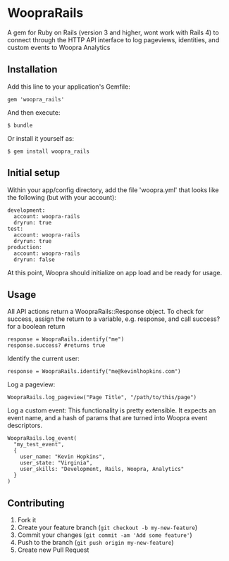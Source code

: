 # WoopraRails

A gem for Ruby on Rails (version 3 and higher, wont work with Rails 4) to connect through the HTTP API interface to log pageviews, identities, and custom events to Woopra Analytics

## Installation

Add this line to your application's Gemfile:

    gem 'woopra_rails'

And then execute:

    $ bundle

Or install it yourself as:

    $ gem install woopra_rails

## Initial setup
  Within your app/config directory, add the file 'woopra.yml' that looks like the following (but with your account):

    development:
      account: woopra-rails
      dryrun: true
    test:
      account: woopra-rails
      dryrun: true
    production:
      account: woopra-rails
      dryrun: false

  At this point, Woopra should initialize on app load and be ready for usage.

## Usage
  All API actions return a WoopraRails::Response object.  To check for success, assign the return to a variable, e.g. response, and call success? for a boolean return
    
    response = WoopraRails.identify("me")
    response.success? #returns true

  Identify the current user:
    
    response = WoopraRails.identify("me@kevinlhopkins.com")
  
  Log a pageview:
    
    WoopraRails.log_pageview("Page Title", "/path/to/this/page")

  Log a custom event:
  This functionality is pretty extensible.  It expects an event name, and a hash of params that are turned into Woopra event descriptors.
    
    WoopraRails.log_event(
      "my_test_event",
      {
        user_name: "Kevin Hopkins",
        user_state: "Virginia",
        user_skills: "Development, Rails, Woopra, Analytics"
      }
    )


## Contributing

1. Fork it
2. Create your feature branch (`git checkout -b my-new-feature`)
3. Commit your changes (`git commit -am 'Add some feature'`)
4. Push to the branch (`git push origin my-new-feature`)
5. Create new Pull Request
